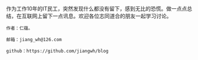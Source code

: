 作为工作10年的IT民工，突然发现什么都没有留下，感到无比的恐慌。做一点点总结，在互联网上留下一点讯息。欢迎各位志同道合的朋友一起学习讨论。

```
作者：仁蕴。

邮箱：jiang_wh@126.com 

github：https://github.com/jiangwh/blog
```